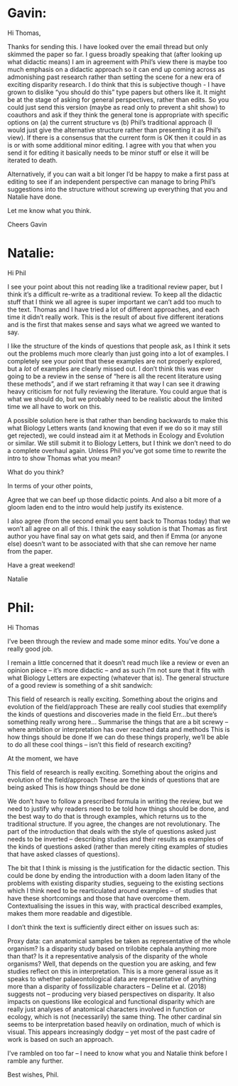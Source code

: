 # Gavin:

Hi Thomas,

Thanks for sending this. I have looked over the email thread but only skimmed the paper so far. I guess broadly speaking that (after looking up what didactic means) I am in agreement with Phil’s view there is maybe too much emphasis on a didactic approach so it can end up coming across as admonishing past research rather than setting the scene for a new era of exciting disparity research. I do think that this is subjective though - I have grown to dislike “you should do this” type papers but others like it. It might be at the stage of asking for general perspectives, rather than edits.  So you could just send this version (maybe as read only to prevent a shit show) to coauthors and ask if they think the general tone is appropriate with specific options on (a) the current structure vs (b) Phil’s traditional approach (I would just give the alternative structure rather than presenting it as Phil’s view). If there is a consensus that  the current form is OK then it could in as is or with some additional minor editing. I agree with you that when you send it for editing it basically needs to be minor stuff or else it will be iterated to death.

Alternatively, if you can wait a bit longer I’d be happy to make a first pass at editing to see if an independent perspective can manage to bring Phil’s suggestions into the structure without screwing up everything that you and Natalie have done.

Let me know what you think. 

Cheers
Gavin



# Natalie:
Hi Phil
 
I see your point about this not reading like a traditional review paper, but I think it’s a difficult re-write as a traditional review. To keep all the didactic stuff that I think we all agree is super important we can’t add too much to the text. Thomas and I have tried a lot of different approaches, and each time it didn’t really work. This is the result of about five different iterations and is the first that makes sense and says what we agreed we wanted to say.
 
I like the structure of the kinds of questions that people ask, as I think it sets out the problems much more clearly than just going into a lot of examples. I completely see your point that these examples are not properly explored, but a *lot* of examples are clearly missed out. I don’t think this was ever going to be a review in the sense of “here is all the recent literature using these methods”, and if we start reframing it that way I can see it drawing heavy criticism for not fully reviewing the literature. You could argue that is what we should do, but we probably need to be realistic about the limited time we all have to work on this. 
 
A possible solution here is that rather than bending backwards to make this what Biology Letters wants (and knowing that even if we do so it may still get rejected), we could instead aim it at Methods in Ecology and Evolution or similar. We still submit it to Biology Letters, but I think we don’t need to do a complete overhaul again. Unless Phil you’ve got some time to rewrite the intro to show Thomas what you mean? 
 
What do you think?
 
In terms of your other points, 
 
Agree that we can beef up those didactic points. And also a bit more of a gloom laden end to the intro would help justify its existence.
 
I also agree (from the second email you sent back to Thomas today) that we won’t all agree on all of this. I think the easy solution is that Thomas as first author you have final say on what gets said, and then if Emma (or anyone else) doesn’t want to be associated with that she can remove her name from the paper.
 
Have a great weekend!
 
Natalie





# Phil:
Hi Thomas
 
I’ve been through the review and made some minor edits. You’ve done a really good job.
 
I remain a little concerned that it doesn’t read much like a review or even an opinion piece – it’s more didactic – and as such I’m not sure that it fits with what Biology Letters are expecting (whatever that is). The general structure of a good review is something of a shit sandwich:
 
This field of research is really exciting. Something about the origins and evolution of the field/approach
These are really cool studies that exemplify the kinds of questions and discoveries made in the field
Err…but there’s something really wrong here… Summarise the things that are a bit screwy – where ambition or interpretation has over reached data and methods
This is how things should be done
If we can do these things properly, we’ll be able to do all these cool things – isn’t this field of research exciting?
 
At the moment, we have 
 
This field of research is really exciting. Something about the origins and evolution of the field/approach
These are the kinds of questions that are being asked
This is how things should be done
 
We don’t have to follow a prescribed formula in writing the review, but we need to justify why readers need to be told how things should be done, and the best way to do that is through examples, which returns us to the traditional structure. If you agree, the changes are not revolutionary. The part of the introduction that deals with the style of questions asked just needs to be inverted – describing studies and their results as examples of the kinds of questions asked (rather than merely citing examples of studies that have asked classes of questions). 
 
The bit that I think is missing is the justification for the didactic section. This could be done by ending the introduction with a doom laden litany of the problems with existing disparity studies, segueing to the existing sections which I think need to be rearticulated around examples – of studies that have these shortcomings and those that have overcome them. Contextualising the issues in this way, with practical described examples, makes them more readable and digestible.
 
I don’t think the text is sufficiently direct either on issues such as:
 
Proxy data: can anatomical samples be taken as representative of the whole organism? Is a disparity study based on trilobite cephala anything more than that? Is it a representative analysis of the disparity of the whole organisms? Well, that depends on the question you are asking, and few studies reflect on this in interpretation. This is a more general issue as it speaks to whether palaeontological data are representative of anything more than a disparity of fossilizable characters – Deline et al. (2018) suggests not – producing very biased perspectives on disparity. It also impacts on questions like ecological and functional disparity which are really just analyses of anatomical characters involved in function or ecology, which is not (necessarily) the same thing.
The other cardinal sin seems to be interpretation based heavily on ordination, much of which is visual. This appears increasingly dodgy – yet most of the past cadre of work is based on such an approach. 
 
I’ve rambled on too far – I need to know what you and Natalie think before I ramble any further.
 
Best wishes, Phil.